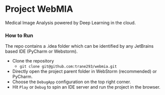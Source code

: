 # Project WebMIA

Medical Image Analysis powered by Deep Learning in the cloud. 

### How to Run
The repo contains a .idea folder which can be identified by any JetBrains based IDE (PyCharm or Webstorm). 

- Clone the repository
  - `git clone git@github.com:trane293/webmia.git`
- Directly open the project parent folder in WebStorm (recommended) or PyCharm.
- Choose the `DebugApp` configuration on the top right corner. 
- Hit `Play` or `Debug` to spin an IDE server and run the project in the browser.  
